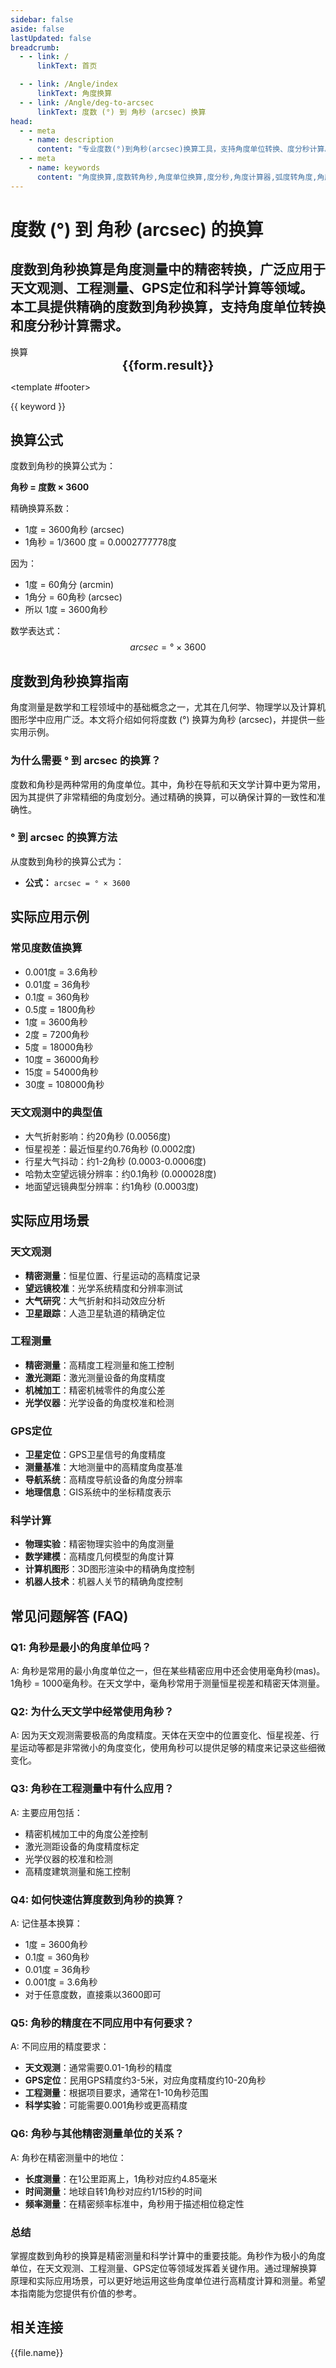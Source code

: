 ```yaml
---
sidebar: false
aside: false
lastUpdated: false
breadcrumb:
  - - link: /
      linkText: 首页

  - - link: /Angle/index
      linkText: 角度换算
  - - link: /Angle/deg-to-arcsec
      linkText: 度数 (°) 到 角秒 (arcsec) 换算
head:
  - - meta
    - name: description
      content: "专业度数(°)到角秒(arcsec)换算工具，支持角度单位转换、度分秒计算。适用于天文观测、工程测量、GPS定位等场景，提供精确的角度换算公式和实用指南。"
  - - meta
    - name: keywords
      content: "角度换算,度数转角秒,角度单位换算,度分秒,角度计算器,弧度转角度,角度変換,角度単位,deg単位,角度符号,角度计算,角度英文"
---
```

# 度数 (°) 到 角秒 (arcsec) 的换算

度数到角秒换算是角度测量中的精密转换，广泛应用于天文观测、工程测量、GPS定位和科学计算等领域。本工具提供精确的度数到角秒换算，支持角度单位转换和度分秒计算需求。
---
<script setup>
import { onMounted, reactive, inject, ref } from 'vue'
import { NButton, NForm, NFormItem, NInput, NInputNumber, NSelect, NCard, useMessage,NGrid ,NGi } from 'naive-ui'
import { defineClientComponent } from 'vitepress'
import { Angle } from '../../files';
const convert = inject('convert')
const seoKey = [
  '角度変換', '度分秒', '角度单位换算', '角度换算度分秒', '角秒和度',
  '角度換算', '角度単位', '勾配角度', '弧度计算', '弧度和角度',
  '度的单位', '角度度分秒変換', 'rad和°怎么换算', '角度的单位', '角度分',
  '角度英文', '角度转换', 'deg単位', '角度単位', '角度的符号',
  '角度计算', '角度换算', '角度单位', '度分秒计算器', '角度変換',
  '度数', '角度英文', '度分秒', '角度计算器', '弧度转角度',
  '角度符号', 'deg', '度', 'rad', '角秒', 'arcsec'
]

const form = reactive({
  number: null,
  result: '',
  title: '度数到角秒换算器'
})

const convertHandler = () => {
  if (form.number !== null && !isNaN(form.number)) {
    const convertedValue = parseFloat(form.number) * 3600
    form.result = `${form.number}° = ${convertedValue.toFixed(4)}arcsec`
  } else {
    form.result = '请输入有效的数值。'
  }
}
</script>

<n-card :title="form.title" class="converter-card">
  <n-form size="large" :model="form">
    <n-form-item label="度数 (°)">
      <n-input-number v-model:value="form.number" placeholder="输入度数" style="width: 100%" />
    </n-form-item>
    <n-form-item>
      <n-button type="info" @click="convertHandler" block>换算</n-button>
    </n-form-item>
  </n-form>

  <n-card  embedded :bordered="false" hoverable>
    <div  style="text-align:center;font-size:20px;">
      <strong>{{form.result}}</strong>
    </div>
  </n-card>
  
  <template #footer>
    <div class="seo-keywords">
      <span v-for="(keyword, index) in seoKey" :key="index" class="keyword-tag">
        {{ keyword }}
      </span>
    </div>
  </template>
</n-card>

## 换算公式

度数到角秒的换算公式为：

**角秒 = 度数 × 3600**

精确换算系数：
- 1度 = 3600角秒 (arcsec)
- 1角秒 = 1/3600 度 = 0.0002777778度

因为：
- 1度 = 60角分 (arcmin)
- 1角分 = 60角秒 (arcsec)
- 所以 1度 = 3600角秒

数学表达式：
$$ arcsec = ° \times 3600 $$

## 度数到角秒换算指南

角度测量是数学和工程领域中的基础概念之一，尤其在几何学、物理学以及计算机图形学中应用广泛。本文将介绍如何将度数 (°) 换算为角秒 (arcsec)，并提供一些实用示例。

### 为什么需要 ° 到 arcsec 的换算？

度数和角秒是两种常用的角度单位。其中，角秒在导航和天文学计算中更为常用，因为其提供了非常精细的角度划分。通过精确的换算，可以确保计算的一致性和准确性。

### ° 到 arcsec 的换算方法

从度数到角秒的换算公式为：

- **公式：** `arcsec = ° × 3600`

## 实际应用示例

### 常见度数值换算
- 0.001度 = 3.6角秒
- 0.01度 = 36角秒
- 0.1度 = 360角秒
- 0.5度 = 1800角秒
- 1度 = 3600角秒
- 2度 = 7200角秒
- 5度 = 18000角秒
- 10度 = 36000角秒
- 15度 = 54000角秒
- 30度 = 108000角秒

### 天文观测中的典型值
- 大气折射影响：约20角秒 (0.0056度)
- 恒星视差：最近恒星约0.76角秒 (0.0002度)
- 行星大气抖动：约1-2角秒 (0.0003-0.0006度)
- 哈勃太空望远镜分辨率：约0.1角秒 (0.000028度)
- 地面望远镜典型分辨率：约1角秒 (0.0003度)

## 实际应用场景

### 天文观测
- **精密测量**：恒星位置、行星运动的高精度记录
- **望远镜校准**：光学系统精度和分辨率测试
- **大气研究**：大气折射和抖动效应分析
- **卫星跟踪**：人造卫星轨道的精确定位

### 工程测量
- **精密测量**：高精度工程测量和施工控制
- **激光测距**：激光测量设备的角度精度
- **机械加工**：精密机械零件的角度公差
- **光学仪器**：光学设备的角度校准和检测

### GPS定位
- **卫星定位**：GPS卫星信号的角度精度
- **测量基准**：大地测量中的高精度角度基准
- **导航系统**：高精度导航设备的角度分辨率
- **地理信息**：GIS系统中的坐标精度表示

### 科学计算
- **物理实验**：精密物理实验中的角度测量
- **数学建模**：高精度几何模型的角度计算
- **计算机图形**：3D图形渲染中的精确角度控制
- **机器人技术**：机器人关节的精确角度控制

## 常见问题解答 (FAQ)

### Q1: 角秒是最小的角度单位吗？
A: 角秒是常用的最小角度单位之一，但在某些精密应用中还会使用毫角秒(mas)。1角秒 = 1000毫角秒。在天文学中，毫角秒常用于测量恒星视差和精密天体测量。

### Q2: 为什么天文学中经常使用角秒？
A: 因为天文观测需要极高的角度精度。天体在天空中的位置变化、恒星视差、行星运动等都是非常微小的角度变化，使用角秒可以提供足够的精度来记录这些细微变化。

### Q3: 角秒在工程测量中有什么应用？
A: 主要应用包括：
- 精密机械加工中的角度公差控制
- 激光测距设备的角度精度标定
- 光学仪器的校准和检测
- 高精度建筑测量和施工控制

### Q4: 如何快速估算度数到角秒的换算？
A: 记住基本换算：
- 1度 = 3600角秒
- 0.1度 = 360角秒
- 0.01度 = 36角秒
- 0.001度 = 3.6角秒
- 对于任意度数，直接乘以3600即可

### Q5: 角秒的精度在不同应用中有何要求？
A: 不同应用的精度要求：
- **天文观测**：通常需要0.01-1角秒的精度
- **GPS定位**：民用GPS精度约3-5米，对应角度精度约10-20角秒
- **工程测量**：根据项目要求，通常在1-10角秒范围
- **科学实验**：可能需要0.001角秒或更高精度

### Q6: 角秒与其他精密测量单位的关系？
A: 角秒在精密测量中的地位：
- **长度测量**：在1公里距离上，1角秒对应约4.85毫米
- **时间测量**：地球自转1角秒对应约1/15秒的时间
- **频率测量**：在精密频率标准中，角秒用于描述相位稳定性

### 总结

掌握度数到角秒的换算是精密测量和科学计算中的重要技能。角秒作为极小的角度单位，在天文观测、工程测量、GPS定位等领域发挥着关键作用。通过理解换算原理和实际应用场景，可以更好地运用这些角度单位进行高精度计算和测量。希望本指南能为您提供有价值的参考。

## 相关连接
<n-grid x-gap="12" :cols="2">
  <n-gi v-for="(file, index) in Angle" :key="index">
    <n-button
      text
      tag="a"
      :href="file.path"
      type="info"
    >
      {{file.name}}
    </n-button>
  </n-gi>
</n-grid>